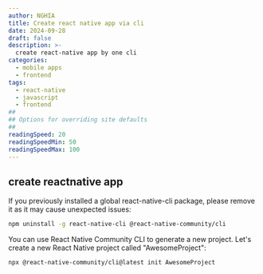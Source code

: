 ```yaml
---
author: NGHIA
title: Create react native app via cli
date: 2024-09-28
draft: false
description: >-
  create react-native app by one cli
categories:
  - mobile apps
  - frontend
tags:
  - react-native
  - javascript
  - frontend
##
## Options for overriding site defaults
##
readingSpeed: 20
readingSpeedMin: 50
readingSpeedMax: 100
---
```


## create reactnative app
If you previously installed a global react-native-cli package, please remove it as it may cause unexpected issues:

``` sh
npm uninstall -g react-native-cli @react-native-community/cli
```

You can use React Native Community CLI to generate a new project. Let's create a new React Native project called "AwesomeProject":

``` sh
npx @react-native-community/cli@latest init AwesomeProject
```

